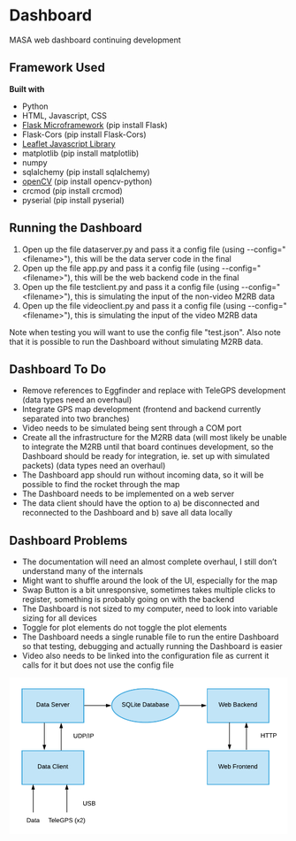 # Dashboard
MASA web dashboard continuing development

## Framework Used
<b> Built with </b>
* Python
* HTML, Javascript, CSS
* [Flask Microframework](https://flask.palletsprojects.com/en/1.1.x/) (pip install Flask)
* Flask-Cors (pip install Flask-Cors)
* [Leaflet Javascript Library](https://leafletjs.com/)
* matplotlib (pip install matplotlib)
* numpy
* sqlalchemy (pip install sqlalchemy)
* [openCV](https://pypi.org/project/opencv-python/) (pip install opencv-python)
* crcmod (pip install crcmod)
* pyserial (pip install pyserial)

## Running the Dashboard
1. Open up the file dataserver.py and pass it a config file (using --config="\<filename\>"), this will be the data server code in the final
2. Open up the file app.py and pass it a config file  (using --config="\<filename\>"), this will be the web backend code in the final
3. Open up the file testclient.py and pass it a config file (using --config="\<filename\>"), this is simulating the input of the non-video M2RB data
4. Open up the file videoclient.py and pass it a config file (using --config="\<filename\>"), this is simulating the input of the video M2RB data

Note when testing you will want to use the config file "test.json". Also note that it is possible to run the Dashboard without simulating M2RB data.

## Dashboard To Do
* Remove references to Eggfinder and replace with TeleGPS development (data types need an overhaul)
* Integrate GPS map development (frontend and backend currently separated into two branches)
* Video needs to be simulated being sent through a COM port
* Create all the infrastructure for the M2RB data (will most likely be unable to integrate the M2RB until that board continues development, so the Dashboard should be ready for integration, ie. set up with simulated packets) (data types need an overhaul)
* The Dashboard app should run without incoming data, so it will be possible to find the rocket through the map
* The Dashboard needs to be implemented on a web server
* The data client should have the option to a) be disconnected and reconnected to the Dashboard and b) save all data locally

## Dashboard Problems
* The documentation will need an almost complete overhaul, I still don’t understand many of the internals
* Might want to shuffle around the look of the UI, especially for the map
* Swap Button is a bit unresponsive, sometimes takes multiple clicks to register, something is probably going on with the backend
* The Dashboard is not sized to my computer, need to look into variable sizing for all devices
* Toggle for plot elements do not toggle the plot elements
* The Dashboard needs a single runable file to run the entire Dashboard so that testing, debugging and actually running the Dashboard is easier
* Video also needs to be linked into the configuration file as current it calls for it but does not use the config file

![UML Diagram](UMLDiagram.png)
